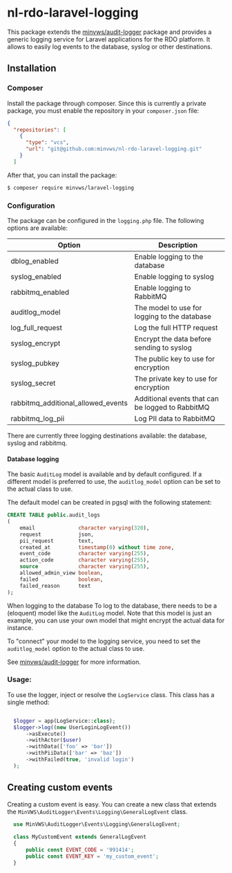 # nl-rdo-laravel-logging

This package extends the [minvws/audit-logger](https://github.com/minvws/nl-rdo-php-audit-logger) package and provides a generic logging service for Laravel applications for
the RDO platform. It allows to easily log events to the database, syslog or other destinations.

## Installation

### Composer

Install the package through composer. Since this is currently a private package, you must
enable the repository in your `composer.json` file:

```json
{
  "repositories": [
    {
      "type": "vcs",
      "url": "git@github.com:minvws/nl-rdo-laravel-logging.git"
    }
  ]
```

After that, you can install the package:

```bash
$ composer require minvws/laravel-logging
```

### Configuration

The package can be configured in the `logging.php` file. The following options are available:

| Option                             | Description                                      |
|------------------------------------|--------------------------------------------------|
| dblog_enabled                      | Enable logging to the database                   |
| syslog_enabled                     | Enable logging to syslog                         |
| rabbitmq_enabled                   | Enable logging to RabbitMQ                       |
| auditlog_model                     | The model to use for logging to the database     |
| log_full_request                   | Log the full HTTP request                        |
| syslog_encrypt                     | Encrypt the data before sending to syslog        |
| syslog_pubkey                      | The public key to use for encryption             |
| syslog_secret                      | The private key to use for encryption            |
| rabbitmq_additional_allowed_events | Additional events that can be logged to RabbitMQ |
| rabbitmq_log_pii                   | Log PII data to RabbitMQ                         |

There are currently three logging destinations available: the database, syslog and rabbitmq.

#### Database logging

The basic `AuditLog` model is available and by default configured. If a different model is
preferred to use, the `auditlog_model` option can be set to the actual class to use.

The default model can be created in pgsql with the following statement:

```sql
CREATE TABLE public.audit_logs
(
    email              character varying(320),
    request            json,
    pii_request        text,
    created_at         timestamp(0) without time zone,
    event_code         character varying(255),
    action_code        character varying(255),
    source             character varying(255),
    allowed_admin_view boolean,
    failed             boolean,
    failed_reason      text
);
```

When logging to the database
To log to the database, there needs to be a (eloquent) model like the `AuditLog` model.
Note that this model is just an example, you can use your own model that might encrypt the
actual data for instance.

To "connect" your model to the logging service, you need to set the `auditlog_model` option
to the actual class to use.

See [minvws/audit-logger](https://github.com/minvws/nl-rdo-php-audit-logger) for more information.

### Usage:

To use the logger, inject or resolve the `LogService` class. This class has a single method:

```php

  $logger = app(LogService::class);
  $logger->log((new UserLoginLogEvent())
      ->asExecute()
      ->withActor($user)
      ->withData(['foo' => 'bar'])
      ->withPiiData(['bar' => 'baz'])
      ->withFailed(true, 'invalid login')
  );

```

## Creating custom events

Creating a custom event is easy. You can create a new class that extends the `MinVWS\AuditLogger\Events\Logging\GeneralLogEvent` class. 

```php
  use MinVWS\AuditLogger\Events\Logging\GeneralLogEvent;
  
  class MyCustomEvent extends GeneralLogEvent
  {
      public const EVENT_CODE = '991414';
      public const EVENT_KEY = 'my_custom_event';
  }

```
